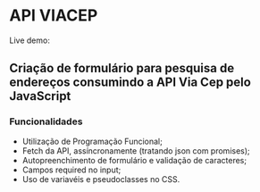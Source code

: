 # API VIACEP

Live demo:

## Criação de formulário para pesquisa de endereços consumindo a API Via Cep pelo JavaScript

### **Funcionalidades** 
- Utilização de Programação Funcional;
- Fetch da API, assíncronamente (tratando json com promises);
- Autopreenchimento de formulário e validação de caracteres;
- Campos required no input;
- Uso de variavéis e pseudoclasses no CSS.

